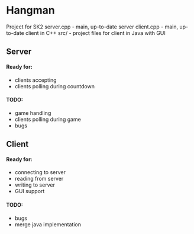# Hangman
Project for SK2
server.cpp - main, up-to-date server
client.cpp - main, up-to-date client in C++
src/ - project files for client in Java with GUI

## Server
#### Ready for:
- clients accepting
- clients polling during countdown
#### TODO:
- game handling
- clients polling during game
- bugs

## Client
#### Ready for:
- connecting to server
- reading from server
- writing to server
- GUI support
#### TODO:
- bugs
- merge java implementation
